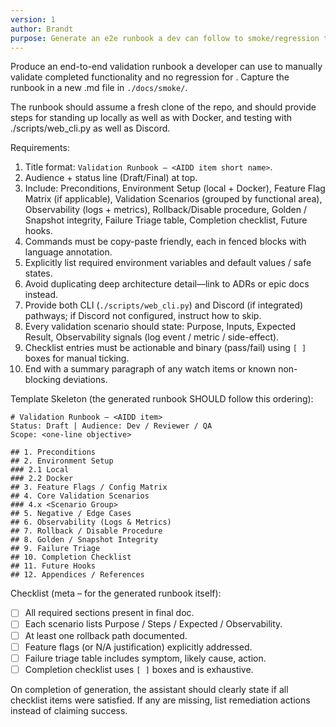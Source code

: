 ```yaml
---
version: 1
author: Brandt
purpose: Generate an e2e runbook a dev can follow to smoke/regression test a change.
---
```


Produce an end-to-end validation runbook a developer can use to manually validate completed functionality and no regression for <!-- AIDD item -->. Capture the runbook in a new .md file in `./docs/smoke/`.

The runbook should assume a fresh clone of the repo, and should provide steps for standing up locally as well as with Docker, and testing with ./scripts/web_cli.py as well as Discord.

Requirements:
1. Title format: `Validation Runbook — <AIDD item short name>`.
2. Audience + status line (Draft/Final) at top.
3. Include: Preconditions, Environment Setup (local + Docker), Feature Flag Matrix (if applicable), Validation Scenarios (grouped by functional area), Observability (logs + metrics), Rollback/Disable procedure, Golden / Snapshot integrity, Failure Triage table, Completion checklist, Future hooks.
4. Commands must be copy-paste friendly, each in fenced blocks with language annotation.
5. Explicitly list required environment variables and default values / safe states.
6. Avoid duplicating deep architecture detail—link to ADRs or epic docs instead.
7. Provide both CLI (`./scripts/web_cli.py`) and Discord (if integrated) pathways; if Discord not configured, instruct how to skip.
8. Every validation scenario should state: Purpose, Inputs, Expected Result, Observability signals (log event / metric / side-effect).
9. Checklist entries must be actionable and binary (pass/fail) using `[ ]` boxes for manual ticking.
10. End with a summary paragraph of any watch items or known non-blocking deviations.

Template Skeleton (the generated runbook SHOULD follow this ordering):
```
# Validation Runbook — <AIDD item>
Status: Draft | Audience: Dev / Reviewer / QA
Scope: <one-line objective>

## 1. Preconditions
## 2. Environment Setup
### 2.1 Local
### 2.2 Docker
## 3. Feature Flags / Config Matrix
## 4. Core Validation Scenarios
### 4.x <Scenario Group>
## 5. Negative / Edge Cases
## 6. Observability (Logs & Metrics)
## 7. Rollback / Disable Procedure
## 8. Golden / Snapshot Integrity
## 9. Failure Triage
## 10. Completion Checklist
## 11. Future Hooks
## 12. Appendices / References
```

Checklist (meta – for the generated runbook itself):
- [ ] All required sections present in final doc.
- [ ] Each scenario lists Purpose / Steps / Expected / Observability.
- [ ] At least one rollback path documented.
- [ ] Feature flags (or N/A justification) explicitly addressed.
- [ ] Failure triage table includes symptom, likely cause, action.
- [ ] Completion checklist uses `[ ]` boxes and is exhaustive.

On completion of generation, the assistant should clearly state if all checklist items were satisfied. If any are missing, list remediation actions instead of claiming success.


